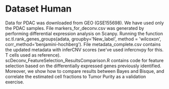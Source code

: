 # Dataset Human
Data for PDAC was downloaded from GEO (GSE155698). We have used only the PDAC samples.
File markers_for_deconv.csv was generated by performing differential expression analysis on Scanpy. Running the function sc.tl.rank_genes_groups(adata, groupby='New_label', method = 'wilcoxon', corr_method='benjamini-hochberg').
File metadata_complete.csv contains the updated metadata with inferCNV scores (we've used infercnvpy for this. T cells used as reference).
scDeconv_FeatureSelection_ResultsComparison.R contains code for feature selection based on the differentially expressed genes previously identified. Moreover, we show how to compare results between Bayes and Bisque, and correlate the estimated cell fractions to Tumor Purity as a validation exercise.
